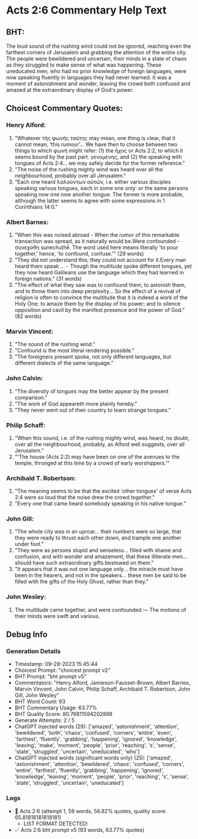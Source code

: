 # Acts 2:6 Commentary Help Text

## BHT:
The loud sound of the rushing wind could not be ignored, reaching even the farthest corners of Jerusalem and grabbing the attention of the entire city. The people were bewildered and uncertain, their minds in a state of chaos as they struggled to make sense of what was happening. These uneducated men, who had no prior knowledge of foreign languages, were now speaking fluently in languages they had never learned. It was a moment of astonishment and wonder, leaving the crowd both confused and amazed at the extraordinary display of God's power.

## Choicest Commentary Quotes:
### Henry Alford:
1. "Whatever τῆς φωνῆς ταύτης may mean, one thing is clear, that it cannot mean, ‘this rumour’... We have then to choose between two things to which φωνή might refer: (1) the ἦχος or Acts 2:2, to which it seems bound by the past part. γενομένης, and (2) the speaking with tongues of Acts 2:4... we may safely decide for the former reference." 
2. "The noise of the rushing mighty wind was heard over all the neighbourhood, probably over all Jerusalem."
3. "Each one heard λαλούντων αὐτῶν, i.e. either various disciples speaking various tongues, each in some one only: or the same persons speaking now one now another tongue. The former is more probable, although the latter seems to agree with some expressions in 1 Corinthians 14:0."

### Albert Barnes:
1. "When this was noised abroad - When the rumor of this remarkable transaction was spread, as it naturally would be.Were confounded - συνεχύθη sunechuthē̄. The word used here means literally 'to pour together,' hence, 'to confound, confuse.'" (29 words)
2. "They did not understand this; they could not account for it.Every man heard them speak ... - Though the multitude spoke different tongues, yet they now heard Galileans use the language which they had learned in foreign nations." (31 words)
3. "The effect of what they saw was to confound them, to astonish them, and to throw them into deep perplexity... So the effect of a revival of religion is often to convince the multitude that it is indeed a work of the Holy One; to amaze them by the display of his power; and to silence opposition and cavil by the manifest presence and the power of God." (82 words)

### Marvin Vincent:
1. "The sound of the rushing wind."
2. "Confound is the most literal rendering possible."
3. "The foreigners present spoke, not only different languages, but different dialects of the same language."

### John Calvin:
1. "The diversity of tongues may the better appear by the present comparison."
2. "The work of God appeareth more plainly hereby."
3. "They never went out of their country to learn strange tongues."

### Philip Schaff:
1. "When this sound, i.e. of the rushing mighty wind, was heard, no doubt, over all the neighbourhood, probably, as Alford well suggests, over all Jerusalem."
2. "'The house (Acts 2:2) may have been on one of the avenues to the temple, thronged at this time by a crowd of early worshippers.'"

### Archibald T. Robertson:
1. "The meaning seems to be that the excited 'other tongues' of verse Acts 2:4 were so loud that the noise drew the crowd together."
2. "Every one that came heard somebody speaking in his native tongue."

### John Gill:
1. "The whole city was in an uproar... their numbers were so large, that they were ready to thrust each other down, and trample one another under foot."
2. "They were as persons stupid and senseless... filled with shame and confusion, and with wonder and amazement, that these illiterate men... should have such extraordinary gifts bestowed on them."
3. "It appears that it was not one language only... the miracle must have been in the hearers, and not in the speakers... these men be said to be filled with the gifts of the Holy Ghost, rather than they."

### John Wesley:
1. The multitude came together, and were confounded — The motions of their minds were swift and various.


## Debug Info
### Generation Details
- Timestamp: 09-28-2023 15:45:44
- Choicest Prompt: "choicest prompt v2"
- BHT Prompt: "bht prompt v5"
- Commentators: "Henry Alford, Jamieson-Fausset-Brown, Albert Barnes, Marvin Vincent, John Calvin, Philip Schaff, Archibald T. Robertson, John Gill, John Wesley"
- BHT Word Count: 93
- BHT Commentary Usage: 63.77%
- BHT Quality Score: 80.76811594202898
- Generate Attempts: 2 / 5
- ChatGPT injected words (29):
	['amazed', 'astonishment', 'attention', 'bewildered', 'both', 'chaos', 'confused', 'corners', 'entire', 'even', 'farthest', 'fluently', 'grabbing', 'happening', 'ignored', 'knowledge', 'leaving', 'make', 'moment', 'people', 'prior', 'reaching', 's', 'sense', 'state', 'struggled', 'uncertain', 'uneducated', 'who']
- ChatGPT injected words (significant words only) (25):
	['amazed', 'astonishment', 'attention', 'bewildered', 'chaos', 'confused', 'corners', 'entire', 'farthest', 'fluently', 'grabbing', 'happening', 'ignored', 'knowledge', 'leaving', 'moment', 'people', 'prior', 'reaching', 's', 'sense', 'state', 'struggled', 'uncertain', 'uneducated']

### Logs
- 🔄 Acts 2:6 (attempt 1, 59 words, 56.82% quotes, quality score: 65.81818181818181) 
	- LIST FORMAT DETECTED!
- ✅ Acts 2:6 bht prompt v5 (93 words, 63.77% quotes)
